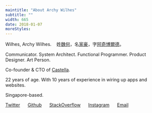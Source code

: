 ```yaml
---
maintitle: "About Archy Wilhes"
subtitle: ""
width: 665
date: 2018-01-07
moreStyles:
---
```


Wilhes, Archy Wilhes. &nbsp;&nbsp; 姓<a target="_blank" href="https://translate.google.com/?tl=zh#zh-CN/ja/%E9%AD%8F%E4%BD%95">魏何</a>，名<a target="_blank" href="http://wiki.mbalib.com/wiki/%E5%AE%B6%E8%B1%AA%E5%A8%81%E5%A3%AB%E5%BF%8C">家豪</a>，字<a href="/%E9%98%BF%E5%A5%87%E5%8D%9A%E7%88%BE%E5%BE%B7.txt" target="_blank">阿奇博爾德</a>。

Communicator. System Architect. Functional Programmer. Product Designer. Art Person.

Co-founder & CTO of [Castella](http://castella.art/).

22 years of age. With 10 years of experience in wiring up apps and websites.

Singapore-based.

<a style="margin-right:20px" target="_blank" href="http://twitter.com/archywilhes">Twitter</a>
<a style="margin-right:20px" target="_blank" href="http://github.com/arrchyy">Github</a>
<a style="margin-right:20px" target="_blank" href="https://stackoverflow.com/users/2041954/archy-wilhes-%E9%AD%8F%E4%BD%95">StackOverflow</a>
<a style="margin-right:20px" target="_blank" href="http://instagram.com/arrchyy">Instagram</a>
<a style="margin-right:20px" target="_blank" href="http://zer0.degree/mail.txt">Email</a>
